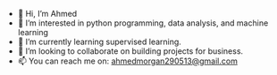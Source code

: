 - 👋 Hi, I’m Ahmed
- 👀 I’m interested in python programming, data analysis, and machine learning
- 🌱 I’m currently learning supervised learning. 
- 💞️ I’m looking to collaborate on building projects for business.
- 📫 You can reach me on: ahmedmorgan290513@gmail.com

<!---
AhmedMorgan09/AhmedMorgan09 is a ✨ special ✨ repository because its `README.md` (this file) appears on your GitHub profile.
You can click the Preview link to take a look at your changes.
--->
